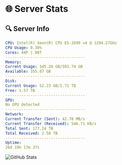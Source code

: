 # 🌐 Server Stats
## 🔍 Server Info
```yaml
CPU: Intel(R) Xeon(R) CPU E5-2699 v4 @ 1294.27GHz
CPU Usage: 0.30%
Cores: 44P | 88T
-----------------------------------
Memory:
Current Usage: 145.20 GB/503.74 GB
Available: 355.07 GB
-----------------------------------
Disk:
Current Usage: 52.23 GB/1.71 TB
Free: 1.57 TB
-----------------------------------
GPU:
No GPU detected
-----------------------------------
Network:
Current Transfer (Sent): 42.78 MB/s
Current Transfer (Received): 546.71 KB/s
Total Sent: 177.24 TB
Total Received: 2.58 TB
-----------------------------------
Uptime:
26d 19h 17m 37s
```
![GitHub Stats](https://img.shields.io/badge/Updated-2025-03-06_18:00:55-blue)
